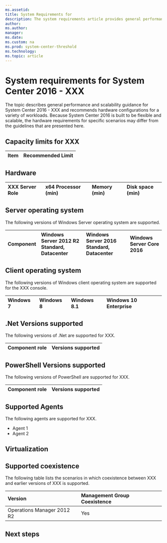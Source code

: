 ```yaml
---
ms.assetid:
title: System Requirements for
description: The system requirements article provides general performance and scalability guidance for consideration as part of your design planning of.
author:
ms.author:
manager:
ms.date:
ms.custom: na
ms.prod: system-center-threshold
ms.technology:
ms.topic: article
---
```


# System requirements for System Center 2016 - XXX

The topic describes general performance and scalability guidance for System Center 2016 - XXX and recommends hardware configurations for a variety of workloads. Because System Center 2016 is built to be flexible and scalable, the hardware requirements for specific scenarios may differ from the guidelines that are presented here.  
<!---
This starter topic should be used as a template for creating System Requirements topics for a particular System Center component. The customer intent for this topic is for a System Administrator for System Center to be able to quickly determine whether they have all the required hardware and software for deploying either a standard or highly available System Center environment. You can add additional aections to the template if needed, and if a section requires more details you can add links to a separate topic to include those details. If a section in the teamplate does not apply to a component, it can be ommitted, however, if a section is inccluded, it should follow the guidance for subsection titles and format included in this template.
-->
## Capacity limits for XXX

|Item | Recommended Limit |
|:--- |:---|


## Hardware

| XXX Server Role | x64 Processor (min) | Memory (min) | Disk space (min) |
|:--- |:---|:--- |:--- |

## Server operating system

The following versions of Windows Server operating system are supported.

| Component | Windows Server 2012 R2 Standard, Datacenter | Windows Server 2016 Standard, Datacenter | Windows Server Core 2016 |
|:--- |:---|:--- |:--- |


## Client operating system

The following versions of Windows client operating system are supported for the XXX console.

| Windows 7 | Windows 8 | Windows 8.1 | Windows 10 Enterprise |
|:--- |:---|:--- |:--- |

## .Net Versions supported

The following versions of .Net are supported for XXX.

| Component role| Versions supported|
|:--- |:---|

## PowerShell Versions supported

The following versions of PowerShell are supported for XXX.

| Component role| Versions supported|
|:--- |:---|

## Supported Agents

The following agents are supported for XXX.

- Agent 1
- Agent 2


## Virtualization

<!---
Add as needed
-->

## Supported coexistence

The following table lists the scenarios in which coexistence between XXX and earlier versions of XXX is supported.

| Version | Management Group Coexistence |
|:--- |:---|
|  Operations Manager 2012 R2 | Yes

## Next steps
<!---
If there are logical next steps to complete the planning process, add them here.  
-->
